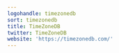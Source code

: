```yaml
---
logohandle: timezonedb
sort: timezonedb
title: TimeZoneDB
twitter: TimeZoneDB
website: 'https://timezonedb.com/'
---
```

